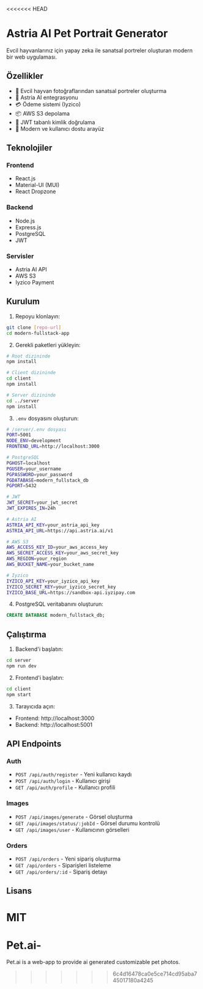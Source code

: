 <<<<<<< HEAD
# Astria AI Pet Portrait Generator

Evcil hayvanlarınız için yapay zeka ile sanatsal portreler oluşturan modern bir web uygulaması.

## Özellikler

- 🐾 Evcil hayvan fotoğraflarından sanatsal portreler oluşturma
- 🎨 Astria AI entegrasyonu
- 💳 Ödeme sistemi (Iyzico)
- 📦 AWS S3 depolama
- 🔐 JWT tabanlı kimlik doğrulama
- 🎯 Modern ve kullanıcı dostu arayüz

## Teknolojiler

### Frontend
- React.js
- Material-UI (MUI)
- React Dropzone

### Backend
- Node.js
- Express.js
- PostgreSQL
- JWT

### Servisler
- Astria AI API
- AWS S3
- Iyzico Payment

## Kurulum

1. Repoyu klonlayın:
```bash
git clone [repo-url]
cd modern-fullstack-app
```

2. Gerekli paketleri yükleyin:
```bash
# Root dizininde
npm install

# Client dizininde
cd client
npm install

# Server dizininde
cd ../server
npm install
```

3. `.env` dosyasını oluşturun:
```bash
# /server/.env dosyası
PORT=5001
NODE_ENV=development
FRONTEND_URL=http://localhost:3000

# PostgreSQL
PGHOST=localhost
PGUSER=your_username
PGPASSWORD=your_password
PGDATABASE=modern_fullstack_db
PGPORT=5432

# JWT
JWT_SECRET=your_jwt_secret
JWT_EXPIRES_IN=24h

# Astria AI
ASTRIA_API_KEY=your_astria_api_key
ASTRIA_API_URL=https://api.astria.ai/v1

# AWS S3
AWS_ACCESS_KEY_ID=your_aws_access_key
AWS_SECRET_ACCESS_KEY=your_aws_secret_key
AWS_REGION=your_region
AWS_BUCKET_NAME=your_bucket_name

# Iyzico
IYZICO_API_KEY=your_iyzico_api_key
IYZICO_SECRET_KEY=your_iyzico_secret_key
IYZICO_BASE_URL=https://sandbox-api.iyzipay.com
```

4. PostgreSQL veritabanını oluşturun:
```sql
CREATE DATABASE modern_fullstack_db;
```

## Çalıştırma

1. Backend'i başlatın:
```bash
cd server
npm run dev
```

2. Frontend'i başlatın:
```bash
cd client
npm start
```

3. Tarayıcıda açın:
- Frontend: http://localhost:3000
- Backend: http://localhost:5001

## API Endpoints

### Auth
- `POST /api/auth/register` - Yeni kullanıcı kaydı
- `POST /api/auth/login` - Kullanıcı girişi
- `GET /api/auth/profile` - Kullanıcı profili

### Images
- `POST /api/images/generate` - Görsel oluşturma
- `GET /api/images/status/:jobId` - Görsel durumu kontrolü
- `GET /api/images/user` - Kullanıcının görselleri

### Orders
- `POST /api/orders` - Yeni sipariş oluşturma
- `GET /api/orders` - Siparişleri listeleme
- `GET /api/orders/:id` - Sipariş detayı

## Lisans

MIT 
=======
# Pet.ai-
Pet.ai is a web-app to provide ai generated customizable pet photos.
>>>>>>> 6c4d16478ca0e5ce714cd95aba745017180a4245
